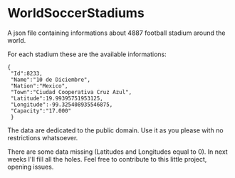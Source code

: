 # WorldSoccerStadiums
A json file containing informations about 4887 football stadium around the world.

For each stadium these are the available informations:

```
{
 "Id":8233,
 "Name":"10 de Diciembre",
 "Nation":"Mexico",
 "Town":"Ciudad Cooperativa Cruz Azul",
 "Latitude":19.99395751953125,
 "Longitude":-99.325408935546875,
 "Capacity":"17.000"
 }
```

The data are dedicated to the public domain. Use it as you please with no restrictions whatsoever.

There are some data missing (Latitudes and Longitudes equal to 0). In next weeks I'll fill
all the holes. Feel free to contribute to this little project, opening issues.
